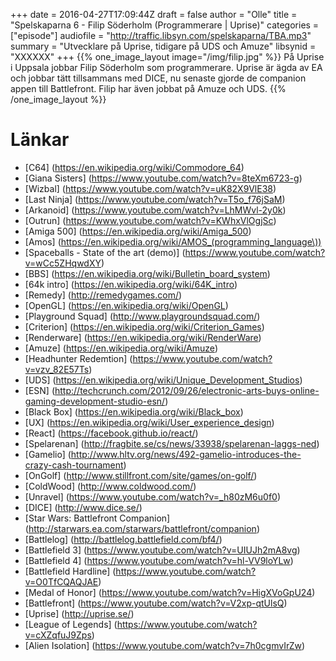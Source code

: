 +++
date = 2016-04-27T17:09:44Z
draft = false
author = "Olle"
title = "Spelskaparna 6 - Filip Söderholm (Programmerare | Uprise)"
categories = ["episode"]
audiofile = "http://traffic.libsyn.com/spelskaparna/TBA.mp3"
summary = "Utvecklare på Uprise, tidigare på UDS och Amuze"
libsynid = "XXXXXX"
+++
{{% one_image_layout image="/img/filip.jpg" %}}
På Uprise i Uppsala jobbar Filip Söderholm som programmerare. Uprise är
ägda av EA och jobbar tätt tillsammans med DICE, nu senaste gjorde de
companion appen till Battlefront. Filip har även jobbat på Amuze och
UDS.
{{% /one_image_layout %}}

# Länkar
* [C64] (https://en.wikipedia.org/wiki/Commodore_64)
* [Giana Sisters] (https://www.youtube.com/watch?v=8teXm6723-g)
* [Wizbal] (https://www.youtube.com/watch?v=uK82X9VlE38)
* [Last Ninja] (https://www.youtube.com/watch?v=T5o_f76jSaM)
* [Arkanoid] (https://www.youtube.com/watch?v=LhMWvl-2y0k)
* [Outrun] (https://www.youtube.com/watch?v=KWhxVlOgjSc)
* [Amiga 500] (https://en.wikipedia.org/wiki/Amiga_500)
* [Amos] (https://en.wikipedia.org/wiki/AMOS_(programming_language\))
* [Spaceballs - State of the art (demo)] (https://www.youtube.com/watch?v=wCc5ZHqwdXY)
* [BBS] (https://en.wikipedia.org/wiki/Bulletin_board_system)
* [64k intro] (https://en.wikipedia.org/wiki/64K_intro)
* [Remedy] (http://remedygames.com/)
* [OpenGL] (https://en.wikipedia.org/wiki/OpenGL)
* [Playground Squad] (http://www.playgroundsquad.com/)
* [Criterion] (https://en.wikipedia.org/wiki/Criterion_Games)
* [Renderware] (https://en.wikipedia.org/wiki/RenderWare)
* [Amuze] (https://en.wikipedia.org/wiki/Amuze)
* [Headhunter Redemtion] (https://www.youtube.com/watch?v=vzv_82E57Ts)
* [UDS] (https://en.wikipedia.org/wiki/Unique_Development_Studios)
* [ESN] (http://techcrunch.com/2012/09/26/electronic-arts-buys-online-gaming-development-studio-esn/)
* [Black Box] (https://en.wikipedia.org/wiki/Black_box)
* [UX] (https://en.wikipedia.org/wiki/User_experience_design)
* [React] (https://facebook.github.io/react/)
* [Spelarenan] (http://fragbite.se/cs/news/33938/spelarenan-laggs-ned)
* [Gamelio] (http://www.hltv.org/news/492-gamelio-introduces-the-crazy-cash-tournament)
* [OnGolf] (http://www.stillfront.com/site/games/on-golf/) 
* [ColdWood] (http://www.coldwood.com/)
* [Unravel] (https://www.youtube.com/watch?v=_h80zM6u0f0)
* [DICE] (http://www.dice.se/)
* [Star Wars: Battlefront Companion] (http://starwars.ea.com/starwars/battlefront/companion)
* [Battlelog] (http://battlelog.battlefield.com/bf4/)
* [Battlefield 3] (https://www.youtube.com/watch?v=UIUJh2mA8vg)
* [Battlefield 4] (https://www.youtube.com/watch?v=hl-VV9loYLw)
* [Battlefield Hardline] (https://www.youtube.com/watch?v=O0TfCQAQJAE)
* [Medal of Honor] (https://www.youtube.com/watch?v=HigXVoGpU24)
* [Battlefront] (https://www.youtube.com/watch?v=V2xp-qtUlsQ)
* [Uprise] (http://uprise.se/)
* [League of Legends] (https://www.youtube.com/watch?v=cXZqfuJ9Zps)
* [Alien Isolation] (https://www.youtube.com/watch?v=7h0cgmvIrZw)




